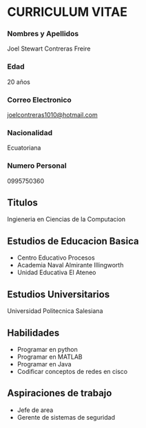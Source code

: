 # CURRICULUM VITAE

### Nombres y Apellidos
Joel Stewart Contreras Freire

### Edad
20 años

### Correo Electronico
joelcontreras1010@hotmail.com

### Nacionalidad
Ecuatoriana

### Numero Personal
0995750360

## Titulos
Ingieneria en Ciencias de la Computacion

## Estudios de Educacion Basica
- Centro Educativo Procesos
- Academia Naval Almirante Illingworth
- Unidad Educativa El Ateneo

## Estudios Universitarios
Universidad Politecnica Salesiana

## Habilidades
- Programar en python
- Programar en MATLAB
- Programar en Java
- Codificar conceptos de redes en cisco

## Aspiraciones de trabajo
- Jefe de area
- Gerente de sistemas de seguridad
